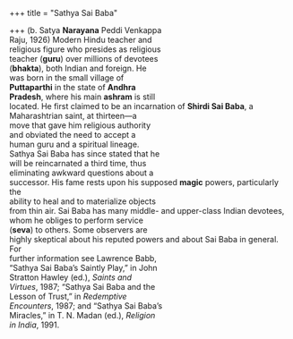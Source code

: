 +++
title = "Sathya Sai Baba"

+++
(b. Satya **Narayana** Peddi Venkappa  
Raju, 1926) Modern Hindu teacher and  
religious figure who presides as religious  
teacher (**guru**) over millions of devotees  
(**bhakta**), both Indian and foreign. He  
was born in the small village of  
**Puttaparthi** in the state of **Andhra**  
**Pradesh**, where his main **ashram** is still  
located. He first claimed to be an incarnation of **Shirdi Sai Baba**, a  
Maharashtrian saint, at thirteen—a  
move that gave him religious authority  
and obviated the need to accept a  
human guru and a spiritual lineage.  
Sathya Sai Baba has since stated that he  
will be reincarnated a third time, thus  
eliminating awkward questions about a  
successor. His fame rests upon his supposed **magic** powers, particularly the  
ability to heal and to materialize objects  
from thin air. Sai Baba has many middle- and upper-class Indian devotees,  
whom he obliges to perform service  
(**seva**) to others. Some observers are  
highly skeptical about his reputed powers and about Sai Baba in general. For  
further information see Lawrence Babb,  
“Sathya Sai Baba’s Saintly Play,” in John  
Stratton Hawley (ed.), *Saints and*  
*Virtues*, 1987; “Sathya Sai Baba and the  
Lesson of Trust,” in *Redemptive*  
*Encounters*, 1987; and “Sathya Sai Baba’s  
Miracles,” in T. N. Madan (ed.), *Religion*  
*in India*, 1991.